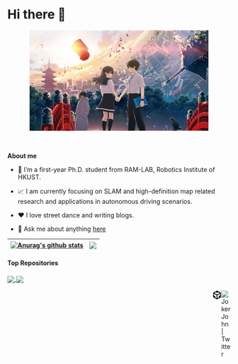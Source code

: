 # Hi there 👋

<p align="center"><a href="https://xchu.net"><img width="80%" src="./README/200206C03_C8400-5.jpg" /></a></p>

<br />

**About me**

- 💼  I’m a first-year Ph.D. student from RAM-LAB, Robotics Institute of HKUST.

- 📈 I am currently focusing on SLAM and high-definition map related research and applications in autonomous driving scenarios.

- ❤️ I love street dance and writing blogs.

- 💬 Ask me about anything [here](https://github.com/JokerJohn/JokerJohn/issues) 


| <a href="https://github.com/anuraghazra/github-readme-stats"><img align="center" src="https://github-readme-stats.vercel.app/api?username=JokerJohn&show_icons=true&include_all_commits=true&theme=buefy&hide_border=true" alt="Anurag's github stats" /></a> | <a href="https://github.com/anuraghazra/github-readme-stats"><img align="center" src="https://github-readme-stats.vercel.app/api/top-langs/?username=JokerJohn&layout=compact&theme=buefy&hide_border=true" /></a> |
| ------------------------------------------------------------ | ------------------------------------------------------------ |

#### Top Repositories

<a href="https://github.com/JokerJohn/LIO_SAM_6AXIS">
  <img align="center" src="https://github-readme-stats.vercel.app/api/pin/?username=JokerJohn&repo=LIO_SAM_6AXIS&theme=buefy" />
</a>
<a href="https://github.com/JokerJohn/UpdatingHDmapByMonoCamera">
  <img align="center" src="https://github-readme-stats.vercel.app/api/pin/?username=JokerJohn&repo=UpdatingHDmapByMonoCamera&theme=buefy" />
</a>

<br />
<br />
<a href="https://xchu.net">
  <img align="right" alt="JokerJohn | Twitter" width="21px" src="https://raw.githubusercontent.com/anuraghazra/anuraghazra/master/assets/twitter.svg" />
</a>

<a href="https://xchu.net">
  <img align="right" alt="JokerJohn | CodeSandbox" width="20px" src="https://raw.githubusercontent.com/anuraghazra/anuraghazra/master/assets/codesandbox.svg" />
</a>